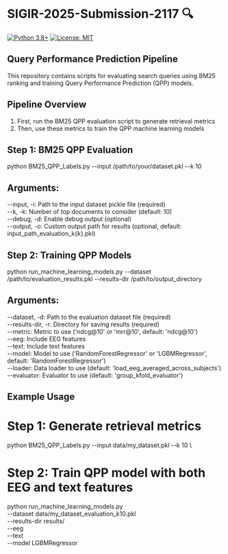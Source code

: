 # SIGIR-2025-Submission-2117 🔍

[![Python 3.8+](https://img.shields.io/badge/python-3.8+-blue.svg)](https://www.python.org/downloads/)
[![License: MIT](https://img.shields.io/badge/License-MIT-yellow.svg)](https://opensource.org/licenses/MIT)

## Query Performance Prediction Pipeline

This repository contains scripts for evaluating search queries using BM25 ranking and training Query Performance Prediction (QPP) models.

## Pipeline Overview

1. First, run the BM25 QPP evaluation script to generate retrieval metrics
2. Then, use these metrics to train the QPP machine learning models

## Step 1: BM25 QPP Evaluation
python BM25_QPP_Labels.py --input /path/to/your/dataset.pkl --k 10

## Arguments:
--input, -i:     Path to the input dataset pickle file (required) \
--k, -k:         Number of top documents to consider (default: 10) \
--debug, -d:     Enable debug output (optional) \
--output, -o:    Custom output path for results (optional, default: input_path_evaluation_k{k}.pkl) 

## Step 2: Training QPP Models
python run_machine_learning_models.py --dataset /path/to/evaluation_results.pkl --results-dir /path/to/output_directory 

## Arguments:
--dataset, -d:     Path to the evaluation dataset file (required) \
--results-dir, -r: Directory for saving results (required) \
--metric:          Metric to use ('ndcg@10' or 'mrr@10', default: 'ndcg@10') \
--eeg:             Include EEG features \
--text:            Include text features \
--model:           Model to use ('RandomForestRegressor' or 'LGBMRegressor', default: 'RandomForestRegressor') \
--loader:          Data loader to use (default: 'load_eeg_averaged_across_subjects') \
--evaluator:       Evaluator to use (default: 'group_kfold_evaluator') 

## Example Usage
# Step 1: Generate retrieval metrics
python BM25_QPP_Labels.py --input data/my_dataset.pkl --k 10 \

# Step 2: Train QPP model with both EEG and text features
python run_machine_learning_models.py \
    --dataset data/my_dataset_evaluation_k10.pkl \
    --results-dir results/ \
    --eeg \
    --text \
    --model LGBMRegressor

